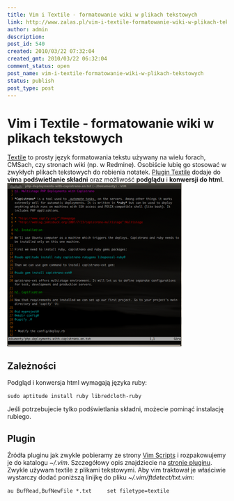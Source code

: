 ```yaml
---
title: Vim i Textile - formatowanie wiki w plikach tekstowych
link: http://www.zalas.pl/vim-i-textile-formatowanie-wiki-w-plikach-tekstowych
author: admin
description: 
post_id: 540
created: 2010/03/22 07:32:04
created_gmt: 2010/03/22 06:32:04
comment_status: open
post_name: vim-i-textile-formatowanie-wiki-w-plikach-tekstowych
status: publish
post_type: post
---
```


<!--Textile to prosty język formatowania tekstu używany na wielu forach, CMSach, czy stronach wiki (np. w Redmine). Osobiście lubię go stosować w zwykłych plikach tekstowych do robienia notatek. Plugin Textile dodaje do vima podświetlanie składni oraz możliwość podglądu i konwersji do htmla. -->

# Vim i Textile - formatowanie wiki w plikach tekstowych

[Textile](http://pl.wikipedia.org/wiki/Textile) to prosty język formatowania tekstu używany na wielu forach, CMSach, czy stronach wiki (np. w Redmine). Osobiście lubię go stosować w zwykłych plikach tekstowych do robienia notatek. [Plugin Textile](http://www.vim.org/scripts/script.php?script_id=2305) dodaje do **vim**a **podświetlanie składni** oraz możliwość **podglądu** i **konwersji do html**. ![Textile w vim](/uploads/wp//2010/03/vim-textile-400x375.png)

## Zależności

Podgląd i konwersja html wymagają języka ruby: 
    
    
    sudo aptitude install ruby libredcloth-ruby

Jeśli potrzebujecie tylko podświetlania składni, możecie pominąć instalację rubiego. 

## Plugin

Źródła pluginu jak zwykle pobieramy ze strony [Vim Scripts](http://www.vim.org/scripts/) i rozpakowujemy je do katalogu _~/.vim_. Szczegółowy opis znajdziecie na [stronie pluginu](http://www.vim.org/scripts/script.php?script_id=2305). Zwykle używam textile z plikami tekstowymi. Aby vim traktował je właściwie wystarczy dodać poniższą linijkę do pliku _~/.vim/ftdetect/txt.vim_: 
    
    
    au BufRead,BufNewFile *.txt     set filetype=textile
